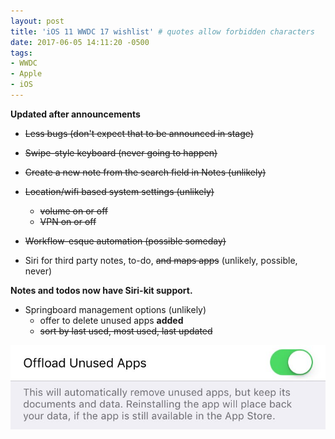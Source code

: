 ```yaml
---
layout: post
title: 'iOS 11 WWDC 17 wishlist' # quotes allow forbidden characters
date: 2017-06-05 14:11:20 -0500
tags:
- WWDC
- Apple
- iOS 
---
```


**Updated after announcements**

- <s>Less bugs (don't expect that to be announced in stage)</s>  

- <s>Swipe-style keyboard (never going to happen)</s>  

- <del>Create a new note from the search field in Notes (unlikely)</del>  

- <del>Location/wifi based system settings (unlikely)</del>
    - <del>volume on or off</del>
    - <del>VPN on or off</del>

- <del>Workflow-esque automation (possible someday)</del>  

- Siri for third party notes, to-do, <del>and maps apps</del> (unlikely, possible, never)

**Notes and todos now have Siri-kit support.**

- Springboard management options (unlikely)
    - offer to delete unused apps **added**
    - <del>sort by last used, most used, last updated</del>

[![](/images/ios11wishlist.jpg)](/images/ioswishlist.jpg)
